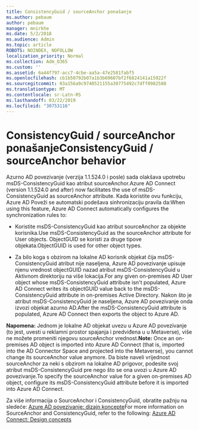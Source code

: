 ```yaml
---
title: ConsistencyGuid / sourceAnchor ponašanje
ms.author: pebaum
author: pebaum
manager: mnirkhe
ms.date: 5/2/2018
ms.audience: Admin
ms.topic: article
ROBOTS: NOINDEX, NOFOLLOW
localization_priority: Normal
ms.collection: Adm_O365
ms.custom: ''
ms.assetid: 6a44f797-acc7-4cbe-aa5a-47e2581fabf5
ms.openlocfilehash: cb1b50792b07a1b3b69607bf2f6824141a15922f
ms.sourcegitcommit: 03a156a9c9740521155a30775492c7dff0982588
ms.translationtype: MT
ms.contentlocale: sr-Latn-RS
ms.lasthandoff: 03/22/2019
ms.locfileid: "30753116"
---
```

# <a name="consistencyguid--sourceanchor-behavior"></a><span data-ttu-id="cbb22-102">ConsistencyGuid / sourceAnchor ponašanje</span><span class="sxs-lookup"><span data-stu-id="cbb22-102">ConsistencyGuid / sourceAnchor behavior</span></span>

<span data-ttu-id="cbb22-103">Azurno AD povezivanje (verzija 1.1.524.0 i posle) sada olakšava upotrebu msDS-ConsistencyGuid kao atribut sourceAnchor.</span><span class="sxs-lookup"><span data-stu-id="cbb22-103">Azure AD Connect (version 1.1.524.0 and after) now facilitates the use of msDS-ConsistencyGuid as sourceAnchor attribute.</span></span> <span data-ttu-id="cbb22-104">Kada koristite ovu funkciju, Azure AD Poveži se automatski podešava sinhronizaciju pravila da:</span><span class="sxs-lookup"><span data-stu-id="cbb22-104">When using this feature, Azure AD Connect automatically configures the synchronization rules to:</span></span>
  
- <span data-ttu-id="cbb22-105">Koristite msDS-ConsistencyGuid kao atribut sourceAnchor za objekte korisnika.</span><span class="sxs-lookup"><span data-stu-id="cbb22-105">Use msDS-ConsistencyGuid as the sourceAnchor attribute for User objects.</span></span> <span data-ttu-id="cbb22-106">ObjectGUID se koristi za druge tipove objekata.</span><span class="sxs-lookup"><span data-stu-id="cbb22-106">ObjectGUID is used for other object types.</span></span>
    
- <span data-ttu-id="cbb22-107">Za bilo koga s obzirom na lokalne AD korisnik objekat čija msDS-ConsistencyGuid atribut nije naseljena, Azure AD povezivanje upisuje njenu vrednost objectGUID nazad atribut msDS-ConsistencyGuid u Aktivnom direktoriju na više lokacija.</span><span class="sxs-lookup"><span data-stu-id="cbb22-107">For any given on-premises AD User object whose msDS-ConsistencyGuid attribute isn't populated, Azure AD Connect writes its objectGUID value back to the msDS-ConsistencyGuid attribute in on-premises Active Directory.</span></span> <span data-ttu-id="cbb22-108">Nakon što je atribut msDS-ConsistencyGuid je naseljena, Azure AD povezivanje onda izvozi objekat azurno AD.</span><span class="sxs-lookup"><span data-stu-id="cbb22-108">After the msDS-ConsistencyGuid attribute is populated, Azure AD Connect then exports the object to Azure AD.</span></span>
    
 <span data-ttu-id="cbb22-109">**Napomena:** Jednom je lokalne AD objekat uvezu u Azure AD povezivanje (to jest, uvesti u reklamni prostor spajanja i predviđena u u Metaverse), više ne možete promeniti njegovu sourceAnchor vrednost.</span><span class="sxs-lookup"><span data-stu-id="cbb22-109">**Note:** Once an on-premises AD object is imported into Azure AD Connect (that is, imported into the AD Connector Space and projected into the Metaverse), you cannot change its sourceAnchor value anymore.</span></span> <span data-ttu-id="cbb22-110">Da biste naveli vrijednost sourceAnchor za neki s obzirom na lokalne AD prigovor, podesite svoj atribut msDS-ConsistencyGuid pre nego što se ona uvozi u Azure AD povezivanje.</span><span class="sxs-lookup"><span data-stu-id="cbb22-110">To specify the sourceAnchor value for a given on-premises AD object, configure its msDS-ConsistencyGuid attribute before it is imported into Azure AD Connect.</span></span> 
  
<span data-ttu-id="cbb22-111">Za više informacija o SourceAnchor i ConsistencyGuid, obratite pažnju na sledeće: [Azure AD povezivanje: dizajn koncepte](https://docs.microsoft.com/azure/active-directory/connect/active-directory-aadconnect-design-concepts)</span><span class="sxs-lookup"><span data-stu-id="cbb22-111">For more information on SourceAnchor and ConsistencyGuid, refer to the following: [Azure AD Connect: Design concepts](https://docs.microsoft.com/azure/active-directory/connect/active-directory-aadconnect-design-concepts)</span></span>
  

